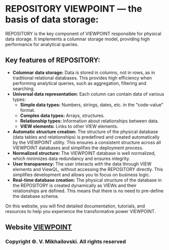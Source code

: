 # REPOSITORY VIEWPOINT — the basis of data storage:
REPOSITORY is the key component of VIEWPOINT responsible for physical data storage. It implements a columnar storage model, providing high performance for analytical queries.
## Key features of REPOSITORY:
* __Columnar data storage:__ Data is stored in columns, not in rows, as in traditional relational databases. This provides high efficiency when performing analytical queries, such as aggregation, filtering and searching.
* __Universal data representation:__ Each column can contain data of various types:
    * __Simple data types:__ Numbers, strings, dates, etc. in the "code-value" format.
    * __Complex data types:__ Arrays, structures.
    * __Relationship types:__ Information about relationships between data.
    * __VIEW elements:__ Links to other VIEW elements.
* __Automatic structure creation:__ The structure of the physical database (data tables and relationships) is predefined and created automatically by the VIEWPOINT utility. This ensures a consistent structure across all VIEWPOINT databases and simplifies the deployment process.
* __Normalized structure:__ The VIEWPOINT database is well normalized, which minimizes data redundancy and ensures integrity.
* __User transparency:__ The user interacts with the data through VIEW elements and ViewQL, without accessing the REPOSITORY directly. This simplifies development and allows you to focus on business logic.
* __Real-time database creation:__ The physical structure of the database in the REPOSITORY is created dynamically as VIEWs and their relationships are defined. This means that there is no need to pre-define the database schema.

On this website, you will find detailed documentation, tutorials, and resources to help you experience the transformative power VIEWPOINT.

## Website [VIEWPOINT](https://sites.google.com/view/myviewpoint)


### Copyright ©. V. Mikhailovski. All rights reserved
